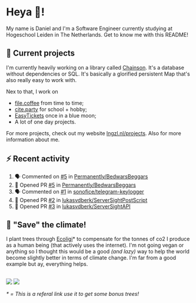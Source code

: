 # Heya 👋!

My name is Daniel and I'm a Software Engineer currently studying at Hogeschool Leiden in The Netherlands. Get to know me with this README!

## 💪 Current projects
I'm currently heavily working on a library called [Chainson](https://github.com/abcdan/chainson). It's a database without dependencies or SQL. It's basically a glorified persistent Map that's also really easy to work with.

Nex to that, I work on
- [file.coffee](https://file.coffee) from time to time;
- [cite.party](https://cite.party) for school + hobby;
- [EasyTickets](https://easytickets.xyz) once in a blue moon;
- A lot of one day projects.

For more projects, check out my website [lngzl.nl/projects](https://lngzl.nl/projects). Also for more information about me.

## ⚡ Recent activity
<!--START_SECTION:activity-->
1. 🗣 Commented on [#5](https://github.com/Permanently/BedwarsBeggars/issues/5) in [Permanently/BedwarsBeggars](https://github.com/Permanently/BedwarsBeggars)
2. 💪 Opened PR [#5](https://github.com/Permanently/BedwarsBeggars/pull/5) in [Permanently/BedwarsBeggars](https://github.com/Permanently/BedwarsBeggars)
3. 🗣 Commented on [#1](https://github.com/sonofice/telegram-keylogger/issues/1) in [sonofice/telegram-keylogger](https://github.com/sonofice/telegram-keylogger)
4. 💪 Opened PR [#2](https://github.com/lukasvdberk/ServerSightPostScript/pull/2) in [lukasvdberk/ServerSightPostScript](https://github.com/lukasvdberk/ServerSightPostScript)
5. 💪 Opened PR [#3](https://github.com/lukasvdberk/ServerSightAPI/pull/3) in [lukasvdberk/ServerSightAPI](https://github.com/lukasvdberk/ServerSightAPI)
<!--END_SECTION:activity-->

## 🌳 "Save" the climate!
I plant trees through <a href="https://ecologi.com/lngzl?r=6005cc57f70194001deaedfa">Ecoligi</a>* to compensate for the tonnes of co2 I produce as a human being (that actively uses the internet). I'm not going vegan or anything so I thought this would be a good _(and lazy)_ way to help the world become slightly better in terms of climate change. I'm far from a good example but ay, everything helps.

<br><a href="https://ecologi.com/lngzl?r=6005cc57f70194001deaedfa"><img src="https://img.shields.io/ecologi/trees/lngzl"></a> <a href="https://ecologi.com/lngzl?r=6005cc57f70194001deaedfa"><img src="https://img.shields.io/ecologi/carbon/lngzl"></a>



_\* = This is a referal link use it to get some bonus trees!_
